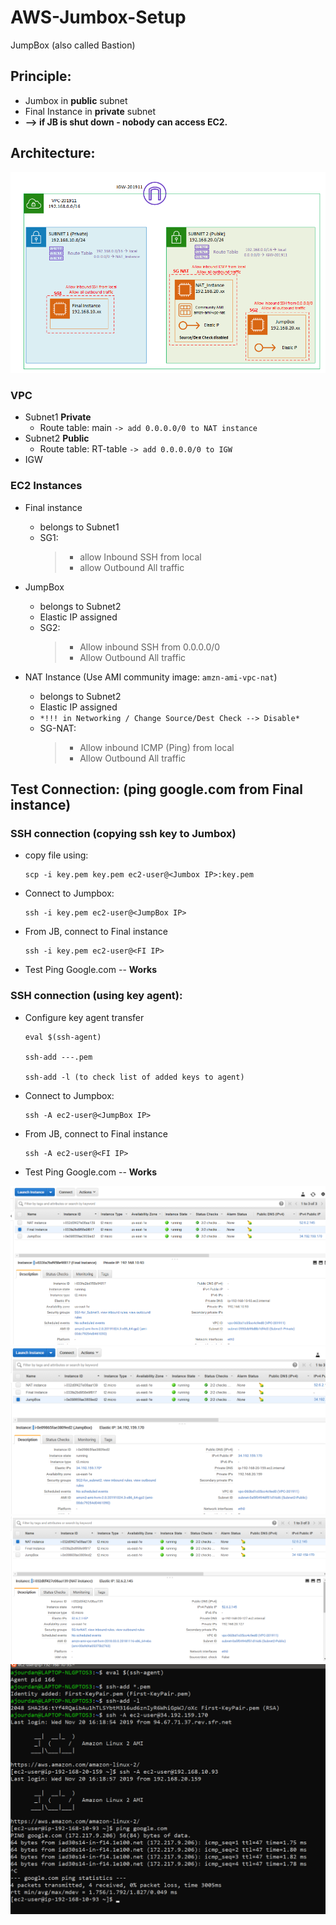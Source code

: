 # AWS-Jumbox-Setup
JumpBox (also called Bastion)

## Principle: 

- Jumbox in **public** subnet
- Final Instance in **private** subnet
- **--> if JB is shut down - nobody can access EC2.**

## Architecture:

<img alt="architecture" src="architecture.png">

### VPC
- Subnet1 **Private**
	- Route table: main
		`-> add 0.0.0.0/0 to NAT instance`
- Subnet2 **Public**
	- Route table: RT-table 
		`-> add 0.0.0.0/0 to IGW`
- IGW

### EC2 Instances
- Final instance
	- belongs to Subnet1
	- SG1:
		> - allow Inbound SSH from local
		> - allow Outbound All traffic

- JumpBox
	- belongs to Subnet2
	- Elastic IP assigned
	- SG2:
		> - Allow inbound SSH from 0.0.0.0/0
		> - Allow Outbound All traffic
	
- NAT Instance (Use AMI community image: `amzn-ami-vpc-nat`)
	- belongs to Subnet2
	- Elastic IP assigned
	- `*!!! in Networking / Change Source/Dest Check --> Disable*`
	- SG-NAT:
		> - Allow inbound ICMP (Ping) from local 
		> - Allow Outbound All traffic

## Test Connection: (ping google.com from Final instance)

### SSH connection (copying ssh key to Jumbox)
- copy file using:
	
	```
	scp -i key.pem key.pem ec2-user@<Jumbox IP>:key.pem
	```
	
- Connect to Jumpbox:
	
	```
	ssh -i key.pem ec2-user@<JumpBox IP>
	```
	
- From JB, connect to Final instance
	
	```
	ssh -i key.pem ec2-user@<FI IP>
	```
	
- Test Ping Google.com -- **Works**

### SSH connection (using key agent):
- Configure key agent transfer
	```
	eval $(ssh-agent)
	
	ssh-add ---.pem
	
	ssh-add -l (to check list of added keys to agent)
	```
	
- Connect to Jumpbox:
	
	```
	ssh -A ec2-user@<JumpBox IP>
	```
	
- From JB, connect to Final instance
	
	```
	ssh -A ec2-user@<FI IP>
	```
	
- Test Ping Google.com -- **Works**

 <img alt="Final Instance" src="FInstance.png">
 <img alt="Jumbox" src="JBinstance.png">
 <img alt="Nat Instance" src="NAT_Instance.png">
 <img alt="Connection test" src="ssh-key-agent-transfer.png">

